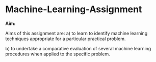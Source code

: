 # Machine-Learning-Assignment

**Aim:**

Aims of this assignment are: 
a) to learn to identify machine learning techniques appropriate for a particular practical problem.

b) to undertake a comparative evaluation of several machine learning procedures when applied to the specific problem.
